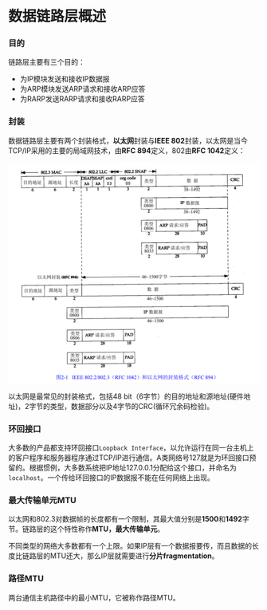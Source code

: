 # 数据链路层概述

### 目的

链路层主要有三个目的：

- 为IP模块发送和接收IP数据报
- 为ARP模块发送ARP请求和接收ARP应答
- 为RARP发送RARP请求和接收RARP应答

### 封装

数据链路层主要有两个封装格式，**以太网**封装与**IEEE 802**封装，以太网是当今TCP/IP采用的主要的局域网技术，由**RFC 894**定义，802由**RFC 1042**定义：

![](images/tcpip-rfc894.png)

以太网是最常见的封装格式，包括48 bit（6字节）的目的地址和源地址(硬件地址)，2字节的类型，数据部分以及4字节的CRC(循环冗余码检验)。

### 环回接口

大多数的产品都支持环回接口`Loopback Interface`，以允许运行在同一台主机上的客户程序和服务器程序通过TCP/IP进行通信。A类网络号127就是为环回接口预留的。根据惯例，大多数系统把IP地址127.0.0.1分配给这个接口，并命名为`localhost`。一个传给环回接口的IP数据报不能在任何网络上出现。

### 最大传输单元MTU

以太网和802.3对数据帧的长度都有一个限制，其最大值分别是**1500**和**1492**字节。链路层的这个特性称作**MTU，最大传输单元**。

不同类型的网络大多数都有一个上限。如果IP层有一个数据报要传，而且数据的长度比链路层的MTU还大，那么IP层就需要进行**分片fragmentation**。

### 路径MTU

两台通信主机路径中的最小MTU，它被称作路径MTU。
